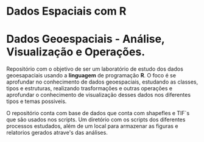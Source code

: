 # Dados Espaciais com R
 
# **Dados Geoespaciais - Análise, Visualização e Operações**.


Repositório com o objetivo de ser um laboratório de estudo dos dados geoesapaciais usando a **linguagem** de programação **R**.
O foco é se aprofundar no conhecimento de dados geoespaciais, estudando as classes, tipos e estruturas, realizando 
trasformações e outras operações e aprofundar o conhecimento de visualização desses dados nos diferentes tipos e temas possiveis.

O repositório conta com base de dados que conta com shapefles e TIF`s que são usados nos scripts. Um diretório com os scripts dos diferentes processos estudados, além de um local para armazenar as figuras e relatorios gerados atrave's das análises.









